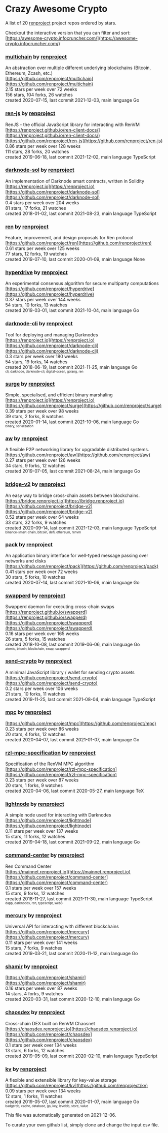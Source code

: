 # Crazy Awesome Crypto
A list of 20 [renproject](https://github.com/renproject) project repos ordered by stars.  

Checkout the interactive version that you can filter and sort: 
[https://awesome-crypto.infocruncher.com/](https://awesome-crypto.infocruncher.com/)  


### [multichain](https://github.com/renproject/multichain) by [renproject](https://github.com/renproject)  
An abstraction over multiple different underlying blockchains (Bitcoin, Ethereum, Zcash, etc.)  
[https://github.com/renproject/multichain](https://github.com/renproject/multichain)  
2.15 stars per week over 72 weeks  
156 stars, 104 forks, 26 watches  
created 2020-07-15, last commit 2021-12-03, main language Go  


### [ren-js](https://github.com/renproject/ren-js) by [renproject](https://github.com/renproject)  
RenJS - the official JavaScript library for interacting with RenVM  
[https://renproject.github.io/ren-client-docs/](https://renproject.github.io/ren-client-docs/)  
[https://github.com/renproject/ren-js](https://github.com/renproject/ren-js)  
0.86 stars per week over 128 weeks  
111 stars, 28 forks, 20 watches  
created 2019-06-18, last commit 2021-12-02, main language TypeScript  


### [darknode-sol](https://github.com/renproject/darknode-sol) by [renproject](https://github.com/renproject)  
 An implementation of Darknode smart contracts, written in Solidity   
[https://renproject.io](https://renproject.io)  
[https://github.com/renproject/darknode-sol](https://github.com/renproject/darknode-sol)  
0.4 stars per week over 204 weeks  
81 stars, 17 forks, 21 watches  
created 2018-01-02, last commit 2021-08-23, main language TypeScript  


### [ren](https://github.com/renproject/ren) by [renproject](https://github.com/renproject)  
Feature, improvement, and design proposals for Ren protocol  
[https://github.com/renproject/ren](https://github.com/renproject/ren)  
0.61 stars per week over 125 weeks  
77 stars, 12 forks, 19 watches  
created 2019-07-10, last commit 2020-01-09, main language None  


### [hyperdrive](https://github.com/renproject/hyperdrive) by [renproject](https://github.com/renproject)  
An experimental consensus algorithm for secure multiparty computations  
[https://github.com/renproject/hyperdrive](https://github.com/renproject/hyperdrive)  
0.37 stars per week over 144 weeks  
54 stars, 10 forks, 13 watches  
created 2019-03-01, last commit 2021-10-04, main language Go  


### [darknode-cli](https://github.com/renproject/darknode-cli) by [renproject](https://github.com/renproject)  
Tool for deploying and managing Darknodes   
[https://renproject.io](https://renproject.io)  
[https://github.com/renproject/darknode-cli](https://github.com/renproject/darknode-cli)  
0.3 stars per week over 180 weeks  
54 stars, 19 forks, 14 watches  
created 2018-06-19, last commit 2021-11-25, main language Go  
<sub><sup>cli, darknode, darknode-cli, digital-ocean, golang, ren</sup></sub>


### [surge](https://github.com/renproject/surge) by [renproject](https://github.com/renproject)  
Simple, specialised, and efficient binary marshaling  
[https://renproject.io](https://renproject.io)  
[https://github.com/renproject/surge](https://github.com/renproject/surge)  
0.39 stars per week over 98 weeks  
39 stars, 2 forks, 8 watches  
created 2020-01-14, last commit 2021-10-06, main language Go  
<sub><sup>binary, serialization</sup></sub>


### [aw](https://github.com/renproject/aw) by [renproject](https://github.com/renproject)  
A flexible P2P networking library for upgradable distributed systems.  
[https://github.com/renproject/aw](https://github.com/renproject/aw)  
0.27 stars per week over 126 weeks  
34 stars, 9 forks, 12 watches  
created 2019-07-05, last commit 2021-08-24, main language Go  


### [bridge-v2](https://github.com/renproject/bridge-v2) by [renproject](https://github.com/renproject)  
An easy way to bridge cross-chain assets between blockchains.  
[https://bridge.renproject.io](https://bridge.renproject.io)  
[https://github.com/renproject/bridge-v2](https://github.com/renproject/bridge-v2)  
0.52 stars per week over 64 weeks  
33 stars, 32 forks, 9 watches  
created 2020-09-14, last commit 2021-12-03, main language TypeScript  
<sub><sup>binance-smart-chain, bitcoin, defi, ethereum, renvm</sup></sub>


### [pack](https://github.com/renproject/pack) by [renproject](https://github.com/renproject)  
An application binary interface for well-typed message passing over networks and disks  
[https://github.com/renproject/pack](https://github.com/renproject/pack)  
0.41 stars per week over 72 weeks  
30 stars, 5 forks, 10 watches  
created 2020-07-14, last commit 2021-10-06, main language Go  


### [swapperd](https://github.com/renproject/swapperd) by [renproject](https://github.com/renproject)  
Swapperd daemon for executing cross-chain swaps  
[https://renproject.github.io/swapperd](https://renproject.github.io/swapperd)  
[https://github.com/renproject/swapperd](https://github.com/renproject/swapperd)  
0.16 stars per week over 165 weeks  
26 stars, 5 forks, 15 watches  
created 2018-10-08, last commit 2019-06-06, main language Go  
<sub><sup>atomic, bitcoin, blockchain, swap, swapperd</sup></sub>


### [send-crypto](https://github.com/renproject/send-crypto) by [renproject](https://github.com/renproject)  
A minimal JavaScript library / wallet for sending crypto assets  
[https://github.com/renproject/send-crypto](https://github.com/renproject/send-crypto)  
0.2 stars per week over 106 weeks  
21 stars, 10 forks, 11 watches  
created 2019-11-25, last commit 2021-08-04, main language TypeScript  


### [mpc](https://github.com/renproject/mpc) by [renproject](https://github.com/renproject)  
  
[https://github.com/renproject/mpc](https://github.com/renproject/mpc)  
0.23 stars per week over 86 weeks  
20 stars, 4 forks, 12 watches  
created 2020-04-07, last commit 2021-01-07, main language Go  


### [rzl-mpc-specification](https://github.com/renproject/rzl-mpc-specification) by [renproject](https://github.com/renproject)  
Specification of the RenVM MPC algorithm  
[https://github.com/renproject/rzl-mpc-specification](https://github.com/renproject/rzl-mpc-specification)  
0.23 stars per week over 87 weeks  
20 stars, 1 forks, 9 watches  
created 2020-04-06, last commit 2020-05-27, main language TeX  


### [lightnode](https://github.com/renproject/lightnode) by [renproject](https://github.com/renproject)  
A simple node used for interacting with Darknodes  
[https://github.com/renproject/lightnode](https://github.com/renproject/lightnode)  
0.11 stars per week over 137 weeks  
15 stars, 11 forks, 12 watches  
created 2019-04-18, last commit 2021-09-22, main language Go  


### [command-center](https://github.com/renproject/command-center) by [renproject](https://github.com/renproject)  
Ren Command Center  
[https://mainnet.renproject.io](https://mainnet.renproject.io)  
[https://github.com/renproject/command-center](https://github.com/renproject/command-center)  
0.1 stars per week over 157 weeks  
15 stars, 9 forks, 12 watches  
created 2018-11-27, last commit 2021-11-30, main language TypeScript  
<sub><sup>dapp, darknodes, ren, typescript, web3</sup></sub>


### [mercury](https://github.com/renproject/mercury) by [renproject](https://github.com/renproject)  
Universal API for interacting with different blockchains  
[https://github.com/renproject/mercury](https://github.com/renproject/mercury)  
0.11 stars per week over 141 weeks  
15 stars, 7 forks, 9 watches  
created 2019-03-21, last commit 2020-11-12, main language Go  


### [shamir](https://github.com/renproject/shamir) by [renproject](https://github.com/renproject)  
  
[https://github.com/renproject/shamir](https://github.com/renproject/shamir)  
0.16 stars per week over 87 weeks  
14 stars, 4 forks, 9 watches  
created 2020-03-31, last commit 2020-12-10, main language Go  


### [chaosdex](https://github.com/renproject/chaosdex) by [renproject](https://github.com/renproject)  
Cross-chain DEX built on RenVM Chaosnet  
[https://chaosdex.renproject.io](https://chaosdex.renproject.io)  
[https://github.com/renproject/chaosdex](https://github.com/renproject/chaosdex)  
0.1 stars per week over 134 weeks  
13 stars, 6 forks, 12 watches  
created 2019-05-09, last commit 2020-02-10, main language TypeScript  


### [kv](https://github.com/renproject/kv) by [renproject](https://github.com/renproject)  
A flexible and extensible library for key-value storage  
[https://github.com/renproject/kv](https://github.com/renproject/kv)  
0.09 stars per week over 134 weeks  
12 stars, 1 forks, 11 watches  
created 2019-05-07, last commit 2020-01-07, main language Go  
<sub><sup>badgerdb, cache, database, go, key, leveldb, store, value</sup></sub>


This file was automatically generated on 2021-12-06.  

To curate your own github list, simply clone and change the input csv file.  
